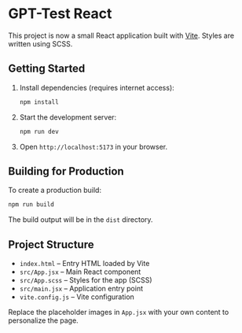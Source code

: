 # GPT-Test React

This project is now a small React application built with [Vite](https://vitejs.dev/). Styles are written using SCSS.

## Getting Started

1. Install dependencies (requires internet access):
   ```bash
   npm install
   ```
2. Start the development server:
   ```bash
   npm run dev
   ```
3. Open `http://localhost:5173` in your browser.

## Building for Production

To create a production build:
```bash
npm run build
```
The build output will be in the `dist` directory.

## Project Structure

- `index.html` – Entry HTML loaded by Vite
- `src/App.jsx` – Main React component
- `src/App.scss` – Styles for the app (SCSS)
- `src/main.jsx` – Application entry point
- `vite.config.js` – Vite configuration

Replace the placeholder images in `App.jsx` with your own content to personalize the page.
